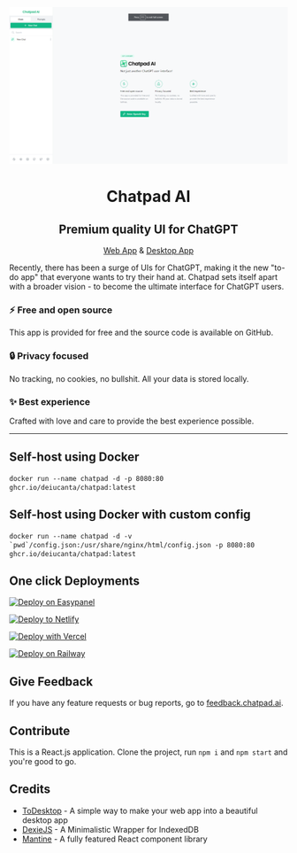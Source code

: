 ![Chatpad AI](./banner.PNG)

<h1 align="center">Chatpad AI</h1>
<h2 align="center">Premium quality UI for ChatGPT</h2>
<!-- <p align="center"><a href="https://chatpad.ai">Web App</a> & <a href="https://download.chatpad.ai">Desktop App</a></p> -->
<p align="center"><a href="https://chatpad.ai">Web App</a> & <a href="https://dl.todesktop.com/230313oyppkw40a">Desktop App</a></p>

Recently, there has been a surge of UIs for ChatGPT, making it the new "to-do app" that everyone wants to try their hand at. Chatpad sets itself apart with a broader vision - to become the ultimate interface for ChatGPT users.

### ⚡️ Free and open source

This app is provided for free and the source code is available on GitHub.

### 🔒 Privacy focused

No tracking, no cookies, no bullshit. All your data is stored locally.

### ✨ Best experience

Crafted with love and care to provide the best experience possible.

---

## Self-host using Docker

```
docker run --name chatpad -d -p 8080:80 ghcr.io/deiucanta/chatpad:latest
```

## Self-host using Docker with custom config

```
docker run --name chatpad -d -v `pwd`/config.json:/usr/share/nginx/html/config.json -p 8080:80 ghcr.io/deiucanta/chatpad:latest
```

## One click Deployments

<!-- Easypanel -->

[![Deploy on Easypanel](https://easypanel.io/img/deploy-on-easypanel-40.svg)](https://easypanel.io/docs/templates/chatpad)

<!-- Netlify -->

[![Deploy to Netlify](https://www.netlify.com/img/deploy/button.svg)](https://app.netlify.com/start/deploy?repository=https://github.com/deiucanta/chatpad)

<!-- Vercel -->

[![Deploy with Vercel](https://vercel.com/button)](https://vercel.com/new/clone?repository-url=https%3A%2F%2Fgithub.com%2Fdeiucanta%2Fchatpad&project-name=chatpad&repository-name=chatpad-vercel&demo-title=Chatpad&demo-description=The%20Official%20Chatpad%20Website&demo-url=https%3A%2F%2Fchatpad.ai&demo-image=https%3A%2F%2Fraw.githubusercontent.com%2Fdeiucanta%2Fchatpad%2Fmain%2Fbanner.png)

<!-- Railway -->

[![Deploy on Railway](https://railway.app/button.svg)](https://railway.app/template/Ak6DUw?referralCode=9M8r62)

## Give Feedback

If you have any feature requests or bug reports, go to [feedback.chatpad.ai](https://feedback.chatpad.ai).

## Contribute

This is a React.js application. Clone the project, run `npm i` and `npm start` and you're good to go.

## Credits

- [ToDesktop](https://todesktop.com) - A simple way to make your web app into a beautiful desktop app
- [DexieJS](https://dexie.org) - A Minimalistic Wrapper for IndexedDB
- [Mantine](https://mantine.dev) - A fully featured React component library
